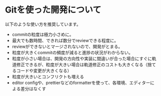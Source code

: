 # Gitを使った開発について

以下のような使い方を推奨しています。
- commitの粒度は極力小さめに。
- 最大でも数時間、できれば数分でreviewできる程度に。
- reviewができないとマージされないので、開発がとまる。
- 粒度が大きくcommitの頻度が減ると進捗の状況がわからない。
- 粒度が小さい場合は、開発の方向性や実装に間違いが合った場合にすぐに軌道修正できるが、粒度が大きい場合は軌道修正のコストも大きくなる（捨てるコードや変更が大きくなる）
- 粒度が大きいとコンフリクトも増える
- editor configや、prettierなどのformatterを使って、各環境、エディターによる差分はなくす
